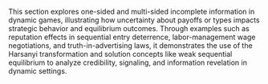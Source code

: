 This section explores one-sided and multi-sided incomplete information in dynamic games, illustrating how uncertainty about payoffs or types impacts strategic behavior and equilibrium outcomes. Through examples such as reputation effects in sequential entry deterrence, labor-management wage negotiations, and truth-in-advertising laws, it demonstrates the use of the Harsanyi transformation and solution concepts like weak sequential equilibrium to analyze credibility, signaling, and information revelation in dynamic settings.
